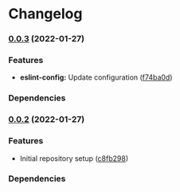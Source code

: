 # Changelog

### [0.0.3](https://github.com/petarvujovic98/petarvujovic/compare/eslint-config-v0.0.2...eslint-config-v0.0.3) (2022-01-27)


### Features

* **eslint-config:** Update configuration ([f74ba0d](https://github.com/petarvujovic98/petarvujovic/commit/f74ba0db6987a16c6f1579edca08f0d862b62e35))


### Dependencies



### [0.0.2](https://github.com/petarvujovic98/petarvujovic/compare/eslint-config-v0.0.1...eslint-config-v0.0.2) (2022-01-27)


### Features

* Initial repository setup ([c8fb298](https://github.com/petarvujovic98/petarvujovic/commit/c8fb29828c5d5770638b076252737d24a73bfe3f))


### Dependencies
